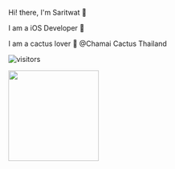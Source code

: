 Hi! there, I'm Saritwat 🙏

I am a iOS Developer 📱

I am a cactus lover 🌵 @Chamai Cactus Thailand



![visitors](https://visitor-badge.glitch.me/badge?page_id=page.id)


<img height="180em" src="https://github-readme-stats.vercel.app/api?username=anutakoon&show_icons=true&hide_border=true&&count_private=true&include_all_commits=true" />
